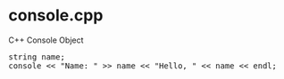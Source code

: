 console.cpp
===========

C++ Console Object

<pre>
string name;
console << "Name: " >> name << "Hello, " << name << endl;
</pre>